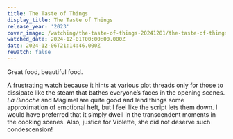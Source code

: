 ```yaml
---
title: The Taste of Things
display_title: The Taste of Things
release_year: '2023'
cover_image: /watching/the-taste-of-things-20241201/the-taste-of-things.jpg
watched_date: 2024-12-01T00:00:00.000Z
date: 2024-12-06T21:14:46.000Z
rewatch: false
---
```

Great food, beautiful food.

A frustrating watch because it hints at various plot threads only for those to dissipate like the steam that bathes everyone’s faces in the opening scenes. _La Binoche_ and Magimel are quite good and lend things some approximation of emotional heft, but I feel like the script lets them down. I would have preferred that it simply dwell in the transcendent moments in the cooking scenes. Also, justice for Violette, she did not deserve such condescension!

